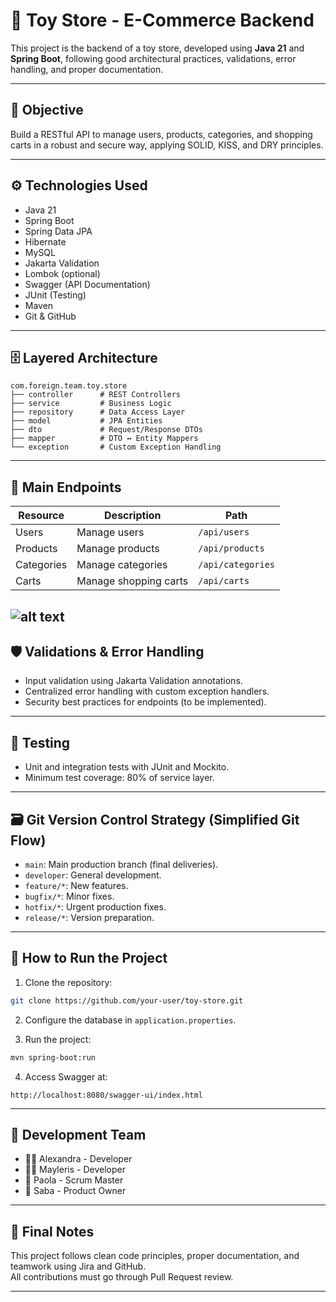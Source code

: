 # 🧸 Toy Store - E-Commerce Backend

This project is the backend of a toy store, developed using **Java 21** and **Spring Boot**, following good architectural practices, validations, error handling, and proper documentation.

---

## 🎯 Objective

Build a RESTful API to manage users, products, categories, and shopping carts in a robust and secure way, applying SOLID, KISS, and DRY principles.

---

## ⚙️ Technologies Used

- Java 21
- Spring Boot
- Spring Data JPA
- Hibernate
- MySQL
- Jakarta Validation
- Lombok (optional)
- Swagger (API Documentation)
- JUnit (Testing)
- Maven
- Git & GitHub

---

## 🗄️ Layered Architecture

```
com.foreign.team.toy.store
├── controller      # REST Controllers
├── service         # Business Logic
├── repository      # Data Access Layer
├── model           # JPA Entities
├── dto             # Request/Response DTOs
├── mapper          # DTO ↔ Entity Mappers
└── exception       # Custom Exception Handling
```

---

## 🧩 Main Endpoints

| Resource   | Description                    | Path                  |
|------------|---------------------------------|-----------------------|
| Users      | Manage users                   | `/api/users`          |
| Products   | Manage products                | `/api/products`       |
| Categories | Manage categories              | `/api/categories`     |
| Carts      | Manage shopping carts          | `/api/carts`          |

![alt text](image.png)
---

## 🛡️ Validations & Error Handling

- Input validation using Jakarta Validation annotations.
- Centralized error handling with custom exception handlers.
- Security best practices for endpoints (to be implemented).

---

## 🧪 Testing

- Unit and integration tests with JUnit and Mockito.
- Minimum test coverage: 80% of service layer.

---

## 🗃️ Git Version Control Strategy (Simplified Git Flow)

- `main`: Main production branch (final deliveries).
- `developer`: General development.
- `feature/*`: New features.
- `bugfix/*`: Minor fixes.
- `hotfix/*`: Urgent production fixes.
- `release/*`: Version preparation.

---

## 🚀 How to Run the Project

1. Clone the repository:

```bash
git clone https://github.com/your-user/toy-store.git
```

2. Configure the database in `application.properties`.

3. Run the project:

```bash
mvn spring-boot:run
```

4. Access Swagger at:

```
http://localhost:8080/swagger-ui/index.html
```

---

## 🤝 Development Team

- 👩‍💻 Alexandra - Developer
- 👩‍💻 Mayleris - Developer
- 🧭 Paola - Scrum Master
- 💼 Saba - Product Owner

---

## 💙 Final Notes

This project follows clean code principles, proper documentation, and teamwork using Jira and GitHub.  
All contributions must go through Pull Request review.

---